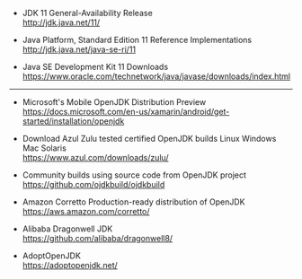 - JDK 11 General-Availability Release  
http://jdk.java.net/11/

- Java Platform, Standard Edition 11 Reference Implementations  
http://jdk.java.net/java-se-ri/11

- Java SE Development Kit 11 Downloads  
https://www.oracle.com/technetwork/java/javase/downloads/index.html

----

- Microsoft's Mobile OpenJDK Distribution Preview  
https://docs.microsoft.com/en-us/xamarin/android/get-started/installation/openjdk

- Download Azul Zulu tested certified OpenJDK builds Linux Windows Mac Solaris  
https://www.azul.com/downloads/zulu/

- Community builds using source code from OpenJDK project  
https://github.com/ojdkbuild/ojdkbuild

- Amazon Corretto Production-ready distribution of OpenJDK  
https://aws.amazon.com/corretto/

- Alibaba Dragonwell JDK  
https://github.com/alibaba/dragonwell8/

- AdoptOpenJDK  
https://adoptopenjdk.net/
